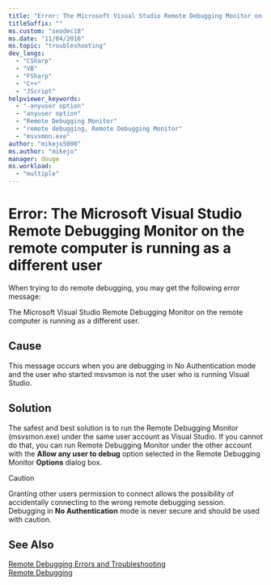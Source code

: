 ```yaml
---
title: "Error: The Microsoft Visual Studio Remote Debugging Monitor on the remote computer is running as a different user"
titleSuffix: ""
ms.custom: "seodec18"
ms.date: "11/04/2016"
ms.topic: "troubleshooting"
dev_langs: 
  - "CSharp"
  - "VB"
  - "FSharp"
  - "C++"
  - "JScript"
helpviewer_keywords: 
  - "-anyuser option"
  - "anyuser option"
  - "Remote Debugging Monitor"
  - "remote debugging, Remote Debugging Monitor"
  - "msvsmon.exe"
author: "mikejo5000"
ms.author: "mikejo"
manager: douge
ms.workload: 
  - "multiple"
---
```

# Error: The Microsoft Visual Studio Remote Debugging Monitor on the remote computer is running as a different user
When trying to do remote debugging, you may get the following error message:  
  
 The Microsoft Visual Studio Remote Debugging Monitor on the remote computer is running as a different user.  
  
## Cause  
 This message occurs when you are debugging in No Authentication mode and the user who started msvsmon is not the user who is running Visual Studio.  
  
## Solution  
 The safest and best solution is to run the Remote Debugging Monitor (msvsmon.exe) under the same user account as Visual Studio. If you cannot do that, you can run Remote Debugging Monitor under the other account with the **Allow any user to debug** option selected in the Remote Debugging Monitor **Options** dialog box.  
  
> [!CAUTION]
>  Granting other users permission to connect allows the possibility of accidentally connecting to the wrong remote debugging session. Debugging in **No Authentication** mode is never secure and should be used with caution.
  
## See Also  
 [Remote Debugging Errors and Troubleshooting](../debugger/remote-debugging-errors-and-troubleshooting.md)   
 [Remote Debugging](../debugger/remote-debugging.md)